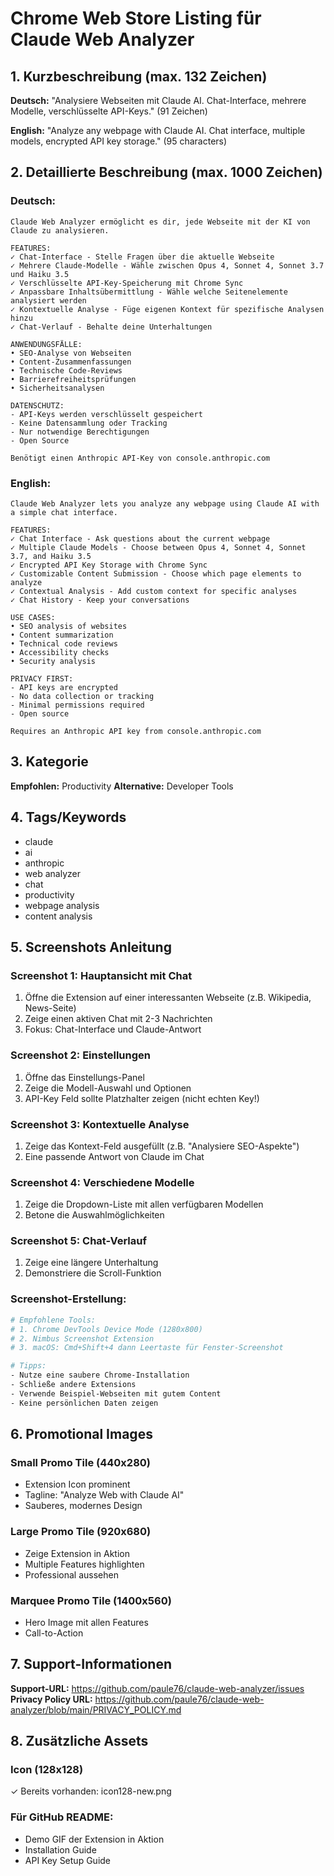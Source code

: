 # Chrome Web Store Listing für Claude Web Analyzer

## 1. Kurzbeschreibung (max. 132 Zeichen)
**Deutsch:** "Analysiere Webseiten mit Claude AI. Chat-Interface, mehrere Modelle, verschlüsselte API-Keys."
(91 Zeichen)

**English:** "Analyze any webpage with Claude AI. Chat interface, multiple models, encrypted API key storage."
(95 characters)

## 2. Detaillierte Beschreibung (max. 1000 Zeichen)

### Deutsch:
```
Claude Web Analyzer ermöglicht es dir, jede Webseite mit der KI von Claude zu analysieren. 

FEATURES:
✓ Chat-Interface - Stelle Fragen über die aktuelle Webseite
✓ Mehrere Claude-Modelle - Wähle zwischen Opus 4, Sonnet 4, Sonnet 3.7 und Haiku 3.5
✓ Verschlüsselte API-Key-Speicherung mit Chrome Sync
✓ Anpassbare Inhaltsübermittlung - Wähle welche Seitenelemente analysiert werden
✓ Kontextuelle Analyse - Füge eigenen Kontext für spezifische Analysen hinzu
✓ Chat-Verlauf - Behalte deine Unterhaltungen

ANWENDUNGSFÄLLE:
• SEO-Analyse von Webseiten
• Content-Zusammenfassungen
• Technische Code-Reviews
• Barrierefreiheitsprüfungen
• Sicherheitsanalysen

DATENSCHUTZ:
- API-Keys werden verschlüsselt gespeichert
- Keine Datensammlung oder Tracking
- Nur notwendige Berechtigungen
- Open Source

Benötigt einen Anthropic API-Key von console.anthropic.com
```

### English:
```
Claude Web Analyzer lets you analyze any webpage using Claude AI with a simple chat interface.

FEATURES:
✓ Chat Interface - Ask questions about the current webpage
✓ Multiple Claude Models - Choose between Opus 4, Sonnet 4, Sonnet 3.7, and Haiku 3.5
✓ Encrypted API Key Storage with Chrome Sync
✓ Customizable Content Submission - Choose which page elements to analyze
✓ Contextual Analysis - Add custom context for specific analyses
✓ Chat History - Keep your conversations

USE CASES:
• SEO analysis of websites
• Content summarization
• Technical code reviews
• Accessibility checks
• Security analysis

PRIVACY FIRST:
- API keys are encrypted
- No data collection or tracking
- Minimal permissions required
- Open source

Requires an Anthropic API key from console.anthropic.com
```

## 3. Kategorie
**Empfohlen:** Productivity
**Alternative:** Developer Tools

## 4. Tags/Keywords
- claude
- ai
- anthropic
- web analyzer
- chat
- productivity
- webpage analysis
- content analysis

## 5. Screenshots Anleitung

### Screenshot 1: Hauptansicht mit Chat
1. Öffne die Extension auf einer interessanten Webseite (z.B. Wikipedia, News-Seite)
2. Zeige einen aktiven Chat mit 2-3 Nachrichten
3. Fokus: Chat-Interface und Claude-Antwort

### Screenshot 2: Einstellungen
1. Öffne das Einstellungs-Panel
2. Zeige die Modell-Auswahl und Optionen
3. API-Key Feld sollte Platzhalter zeigen (nicht echten Key!)

### Screenshot 3: Kontextuelle Analyse
1. Zeige das Kontext-Feld ausgefüllt (z.B. "Analysiere SEO-Aspekte")
2. Eine passende Antwort von Claude im Chat

### Screenshot 4: Verschiedene Modelle
1. Zeige die Dropdown-Liste mit allen verfügbaren Modellen
2. Betone die Auswahlmöglichkeiten

### Screenshot 5: Chat-Verlauf
1. Zeige eine längere Unterhaltung
2. Demonstriere die Scroll-Funktion

### Screenshot-Erstellung:
```bash
# Empfohlene Tools:
# 1. Chrome DevTools Device Mode (1280x800)
# 2. Nimbus Screenshot Extension
# 3. macOS: Cmd+Shift+4 dann Leertaste für Fenster-Screenshot

# Tipps:
- Nutze eine saubere Chrome-Installation
- Schließe andere Extensions
- Verwende Beispiel-Webseiten mit gutem Content
- Keine persönlichen Daten zeigen
```

## 6. Promotional Images

### Small Promo Tile (440x280)
- Extension Icon prominent
- Tagline: "Analyze Web with Claude AI"
- Sauberes, modernes Design

### Large Promo Tile (920x680)
- Zeige Extension in Aktion
- Multiple Features highlighten
- Professional aussehen

### Marquee Promo Tile (1400x560)
- Hero Image mit allen Features
- Call-to-Action

## 7. Support-Informationen

**Support-URL:** https://github.com/paule76/claude-web-analyzer/issues
**Privacy Policy URL:** https://github.com/paule76/claude-web-analyzer/blob/main/PRIVACY_POLICY.md

## 8. Zusätzliche Assets

### Icon (128x128)
✓ Bereits vorhanden: icon128-new.png

### Für GitHub README:
- Demo GIF der Extension in Aktion
- Installation Guide
- API Key Setup Guide
